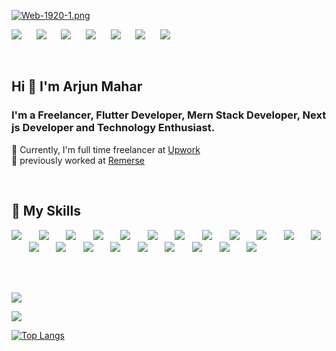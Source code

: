 [![Web-1920-1.png](https://i.postimg.cc/X78WH4kk/Web-1920-1.png)](https://postimg.cc/N55ZLhVK)

[<img src="https://img.shields.io/badge/website-000000?style=for-the-badge&logo=About.me&logoColor=white" />](https://www.arjunmahar.com)&nbsp;&nbsp;&nbsp;&nbsp;&nbsp;
[<img src="https://img.shields.io/badge/LinkedIn-0077B5?style=for-the-badge&logo=linkedin&logoColor=white" />](https://www.linkedin.com/in/arjun-mahar-6067951b8/)&nbsp;&nbsp;&nbsp;&nbsp;&nbsp;
[<img src="https://img.shields.io/badge/Twitter-1DA1F2?style=for-the-badge&logo=twitter&logoColor=white" />](https://twitter.com/Arjun_Mahar1)&nbsp;&nbsp;&nbsp;&nbsp;&nbsp;
[<img src="https://img.shields.io/badge/Instagram-E4405F?style=for-the-badge&logo=instagram&logoColor=white" />](https://www.instagram.com/ak_codes)&nbsp;&nbsp;&nbsp;&nbsp;&nbsp;
[<img src="https://img.shields.io/badge/Stack_Overflow-FE7A16?style=for-the-badge&logo=stack-overflow&logoColor=white" />](https://stackoverflow.com/users/13491649/arjun-mahar)&nbsp;&nbsp;&nbsp;&nbsp;&nbsp;
[<img src="https://img.shields.io/badge/Buy_Me_A_Coffee-FFDD00?style=for-the-badge&logo=buy-me-a-coffee&logoColor=black" />](https://www.buymeacoffee.com/arjunmahar1)&nbsp;&nbsp;&nbsp;&nbsp;&nbsp;
![](https://komarev.com/ghpvc/?username=arjun544&style=for-the-badge)

</br>

## Hi 👋 I'm Arjun Mahar
### I'm a Freelancer, Flutter Developer, Mern Stack Developer, Next js Developer and Technology Enthusiast.

🚀 Currently, I'm full time freelancer at [Upwork](https://www.upwork.com/freelancers/~01adac79a876b58c7e) </br>
💼 previously worked at [Remerse](https://www.linkedin.com/company/remerse/)

</br>

## 🎯 My Skills
[<img src="https://img.shields.io/badge/Flutter-02569B?style=for-the-badge&logo=flutter&logoColor=white" />](https://flutter.dev/)&nbsp;&nbsp;&nbsp;&nbsp;&nbsp;&nbsp;
[<img src="https://img.shields.io/badge/React-20232A?style=for-the-badge&logo=react&logoColor=61DAFB" />](https://reactjs.org/)&nbsp;&nbsp;&nbsp;&nbsp;&nbsp;&nbsp;
[<img src="https://img.shields.io/badge/Node.js-339933?style=for-the-badge&logo=nodedotjs&logoColor=white" />](https://nodejs.org/en/)&nbsp;&nbsp;&nbsp;&nbsp;&nbsp;&nbsp;
[<img src="https://img.shields.io/badge/MongoDB-4EA94B?style=for-the-badge&logo=mongodb&logoColor=white" />](https://www.mongodb.com/)&nbsp;&nbsp;&nbsp;&nbsp;&nbsp;&nbsp;
[<img src="https://img.shields.io/badge/Express.js-000000?style=for-the-badge&logo=express&logoColor=white" />](https://expressjs.com/)&nbsp;&nbsp;&nbsp;&nbsp;&nbsp;&nbsp;
[<img src="https://img.shields.io/badge/next.js-000000?style=for-the-badge&logo=nextdotjs&logoColor=white" />](https://nextjs.org/)&nbsp;&nbsp;&nbsp;&nbsp;&nbsp;&nbsp;
[<img src="https://img.shields.io/badge/JavaScript-323330?style=for-the-badge&logo=javascript&logoColor=F7DF1E" />](https://www.javascript.com/)&nbsp;&nbsp;&nbsp;&nbsp;&nbsp;&nbsp;
[<img src="https://img.shields.io/badge/Dart-0175C2?style=for-the-badge&logo=dart&logoColor=white" />](https://dart.dev/)&nbsp;&nbsp;&nbsp;&nbsp;&nbsp;&nbsp;
[<img src="https://img.shields.io/badge/firebase-ffca28?style=for-the-badge&logo=firebase&logoColor=black" />](https://firebase.google.com/)&nbsp;&nbsp;&nbsp;&nbsp;&nbsp;&nbsp;
[<img src="https://img.shields.io/badge/GIT-E44C30?style=for-the-badge&logo=git&logoColor=white" />](https://git-scm.com/)&nbsp;&nbsp;&nbsp;&nbsp;&nbsp;&nbsp;
[<img src="https://img.shields.io/badge/Heroku-430098?style=for-the-badge&logo=heroku&logoColor=white" />](https://www.heroku.com/what)&nbsp;&nbsp;&nbsp;&nbsp;&nbsp;&nbsp;
[<img src="https://img.shields.io/badge/GitHub-100000?style=for-the-badge&logo=github&logoColor=white" />](https://github.com/)&nbsp;&nbsp;&nbsp;&nbsp;&nbsp;&nbsp;
[<img src="https://img.shields.io/badge/HTML5-E34F26?style=for-the-badge&logo=html5&logoColor=white" />](https://www.w3schools.com/html/default.asp)&nbsp;&nbsp;&nbsp;&nbsp;&nbsp;&nbsp;
[<img src="https://img.shields.io/badge/CSS3-1572B6?style=for-the-badge&logo=css3&logoColor=white" />](https://www.w3schools.com/css/default.asp)&nbsp;&nbsp;&nbsp;&nbsp;&nbsp;&nbsp;
[<img src="https://img.shields.io/badge/Tailwind_CSS-38B2AC?style=for-the-badge&logo=tailwind-css&logoColor=white" />](https://tailwindcss.com/)&nbsp;&nbsp;&nbsp;&nbsp;&nbsp;&nbsp;
[<img src="https://img.shields.io/badge/Material%20UI-007FFF?style=for-the-badge&logo=mui&logoColor=white" />](https://mui.com/)&nbsp;&nbsp;&nbsp;&nbsp;&nbsp;&nbsp;
[<img src="https://img.shields.io/badge/Socket.io-010101?&style=for-the-badge&logo=Socket.io&logoColor=white" />](https://socket.io/)&nbsp;&nbsp;&nbsp;&nbsp;&nbsp;&nbsp;
[<img src="https://img.shields.io/badge/Postman-FF6C37?style=for-the-badge&logo=Postman&logoColor=white" />](https://www.postman.com/)&nbsp;&nbsp;&nbsp;&nbsp;&nbsp;&nbsp;
[<img src="https://img.shields.io/badge/strapi-2e7eea?style=for-the-badge&logo=strapi&logoColor=white" />](https://strapi.io/)&nbsp;&nbsp;&nbsp;&nbsp;&nbsp;&nbsp;
[<img src="https://img.shields.io/badge/Prisma-3982CE?style=for-the-badge&logo=Prisma&logoColor=white" />](https://www.prisma.io/)&nbsp;&nbsp;&nbsp;&nbsp;&nbsp;&nbsp;
[<img src="https://img.shields.io/badge/PostgreSQL-316192?style=for-the-badge&logo=postgresql&logoColor=white" />](https://www.postgresql.org/)&nbsp;&nbsp;&nbsp;&nbsp;&nbsp;&nbsp;

</br>
</br>

![](https://github-readme-stats.vercel.app/api?username=arjun544)


![](https://github-readme-streak-stats.herokuapp.com/?user=arjun544)


[![Top Langs](https://github-readme-stats.vercel.app/api/top-langs/?username=arjun544)](https://github.com/arjun544/github-readme-stats)


